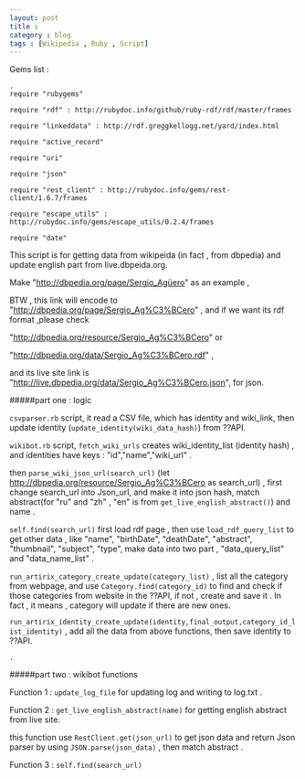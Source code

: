 ```yaml
---
layout: post
title : 
category : blog
tags : [Wikipedia , Ruby , Script]
---
```


 Gems list : 

    .
    require "rubygems"

    require "rdf" : http://rubydoc.info/github/ruby-rdf/rdf/master/frames

    require "linkeddata" : http://rdf.greggkellogg.net/yard/index.html

    require "active_record"

    require "uri"

    require "json"

    require "rest_client" : http://rubydoc.info/gems/rest-client/1.6.7/frames

    require "escape_utils" : http://rubydoc.info/gems/escape_utils/0.2.4/frames

    require "date"

This script is for getting data from wikipeida (in fact , from dbpedia) and update english part from live.dbpeida.org.

Make "http://dbpedia.org/page/Sergio_Agüero" as an example ,

BTW , this link will encode to "http://dbpedia.org/page/Sergio_Ag%C3%BCero" , and if we want its rdf format ,please  check  

"http://dbpedia.org/resource/Sergio_Ag%C3%BCero" or 

"http://dbpedia.org/data/Sergio_Ag%C3%BCero.rdf" , 

 and its live site link is  "http://live.dbpedia.org/data/Sergio_Ag%C3%BCero.json", for json.

#####part one : logic

`csvparser.rb` script, it read a CSV file, which has identity and wiki_link, then update identity (`update_identity(wiki_data_hash)`) from ??API.  

`wikibot.rb` script, `fetch_wiki_urls` creates wiki_identity_list (identity hash) , and identities  have keys : "id","name","wiki_url" . 

 then `parse_wiki_json_url(search_url)` (let http://dbpedia.org/resource/Sergio_Ag%C3%BCero as search_url) , first change search_url into Json_url, and make it into json hash, match abstract(for "ru" and "zh" , "en" is from `get_live_english_abstract()`) and name .  

`self.find(search_url)` first load rdf page , then use `load_rdf_query_list` to get other data , like "name", "birthDate", "deathDate", "abstract", "thumbnail", "subject", "type", make data into two part , "data_query_list" and "data_name_list" .  

`run_artirix_category_create_update(category_list)` , list all the category from webpage, and use `Category.find(category_id)` to find and check if those categories from website in the ??API, if not , create and save it . In fact , it means ,  category will update if there are new ones.

`run_artirix_identity_create_update(identity,final_output,category_id_list_identity)` , add all the data from above functions, then save identity to ??API.



    .


#####part two : wikibot functions

Function 1 : `update_log_file` for updating log and writing to log.txt . 

Function 2 : `get_live_english_abstract(name)` for getting  english abstract from live site. 

 this function use `RestClient.get(json_url)` to get  json data and return Json parser by using `JSON.parse(json_data)` , then match abstract .

Function 3 : `self.find(search_url)`
 
    
     








